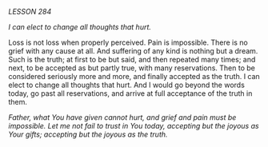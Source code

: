 *LESSON 284*

*I can elect to change all thoughts that hurt.*

Loss is not loss when properly perceived. Pain is impossible. There is no grief with any cause at all. And suffering of any kind is nothing but a dream. Such is the truth; at first to be but said, and then repeated many times; and next, to be accepted as but partly true, with many reservations. Then to be considered seriously more and more, and finally accepted as the truth. I can elect to change all thoughts that hurt. And I would go beyond the words today, go past all reservations, and arrive at full acceptance of the truth in them.

_Father, what You have given cannot hurt, and grief and pain must be impossible. Let me not fail to trust in You today, accepting but the joyous as Your gifts; accepting but the joyous as the truth._